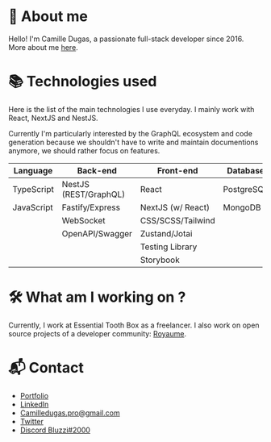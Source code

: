 # 🤔 About me
Hello! I'm Camille Dugas, a passionate full-stack developer since 2016. More about me [here](https://camilledugas.me).

# 📚 Technologies used
Here is the list of the main technologies I use everyday. I mainly work with React, NextJS and NestJS.

Currently I'm particularly interested by the GraphQL ecosystem and code generation because we shouldn't have to write and maintain documentions anymore, we should rather focus on features.

| Language   | Back-end              | Front-end         | Database   | Tools         |
| ---------- | --------------------- | ----------------- | ---------- | ------------- |
| TypeScript | NestJS (REST/GraphQL) | React             | PostgreSQL | Git           |
| JavaScript | Fastify/Express       | NextJS (w/ React) | MongoDB    | Docker        |
|            | WebSocket             | CSS/SCSS/Tailwind |            | Vercel        |
|            | OpenAPI/Swagger       | Zustand/Jotai     |            | Railway       |
|            |                       | Testing Library   |            |               |
|            |                       | Storybook         |            |               |

# 🛠️ What am I working on ?
Currently, I work at Essential Tooth Box as a freelancer. I also work on open source projects of a developer community: [Royaume](https://github.com/Virtual-Royaume).

# 📬 Contact
- [Portfolio](https://camilledugas.me)
- [LinkedIn](https://www.linkedin.com/in/camille-dugas)
- [Camilledugas.pro@gmail.com](mailto:camilledugas.pro@gmail.com)
- [Twitter](https://twitter.com/Bluzzi_)
- [Discord Bluzzi#2000](https://discord.com/users/233351173665456129)
